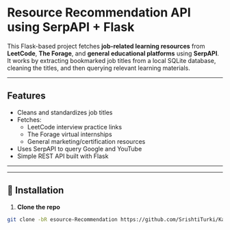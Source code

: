 #  Resource Recommendation API using SerpAPI + Flask

This Flask-based project fetches **job-related learning resources** from **LeetCode**, **The Forage**, and **general educational platforms** using **SerpAPI**. It works by extracting bookmarked job titles from a local SQLite database, cleaning the titles, and then querying relevant learning materials.

---

## Features

- Cleans and standardizes job titles
- Fetches:
  - LeetCode interview practice links
  - The Forage virtual internships
  - General marketing/certification resources
- Uses SerpAPI to query Google and YouTube
- Simple REST API built with Flask

---


---

## 🔧 Installation

1. **Clone the repo**

```bash
git clone -bR esource-Recommendation https://github.com/SrishtiTurki/Karyatra.git
